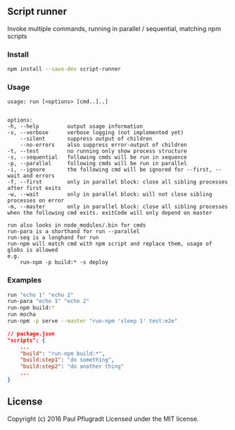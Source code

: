 ## Script runner

Invoke multiple commands, running in parallel / sequential, matching npm scripts

### Install

```bash
npm install --save-dev script-runner
```

### Usage

```
usage: run [<options> [cmd..]..]


options:
-h, --help         output usage information
-v, --verbose      verbose logging (not implemented yet)
    --silent       suppress output of children
    --no-errors    also suppress error-output of children
-t, --test         no running only show process structure
-s, --sequential   following cmds will be run in sequence
-p, --parallel     following cmds will be run in parallel
-i, --ignore       the following cmd will be ignored for --first, --wait and errors
-f, --first        only in parallel block: close all sibling processes after first exits
-w, --wait         only in parallel block: will not close sibling processes on error
-m, --master       only in parallel block: close all sibling processes when the following cmd exits. exitCode will only depend on master

run also looks in node_modules/.bin for cmds
run-para is a shorthand for run --parallel
run-seq is a longhand for run
run-npm will match cmd with npm script and replace them, usage of globs is allowed
e.g. 
    run-npm -p build:* -s deploy
```

### Examples

```bash
run "echo 1" "echo 2"
run-para "echo 1" "echo 2"
run-npm build:*
run mocha
run-npm -p serve --master "run-npm 'sleep 1' test:e2e"
```

```json
// package.json
"scripts": {
    ...
    "build": "run-npm build:*",
    "build:step1": "do something",
    "build:step2": "do another thing"
    ...
}
```


## License
Copyright (c) 2016 Paul Pflugradt
Licensed under the MIT license.
